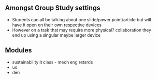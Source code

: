 ## Amongst Group Study settings
- Students can all be talking about one slide/power point/article but will have it open on their own respective devices
- However on a task that may require more physical? collaboration they end up using a singular maybe larger device 

## Modules
- sustainability it class - mech eng retards
- ux 
- den 
